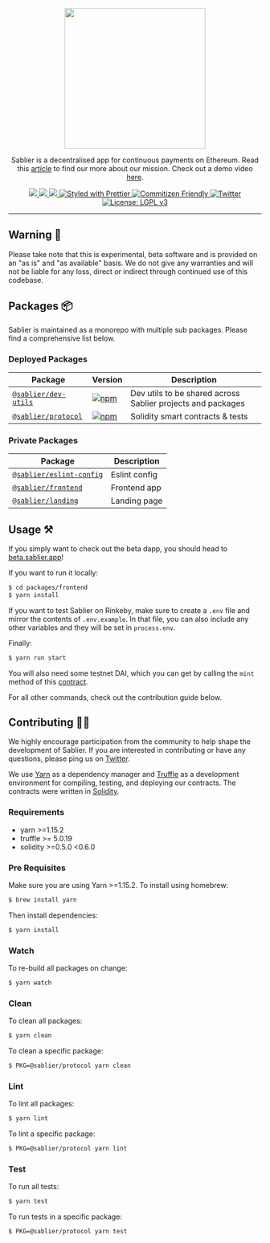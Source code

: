 <p align="center"><img src="https://i.imgur.com/CGFvZW3.png" width="280px"/></p>

<p align="center">Sablier is a decentralised app for continuous payments on Ethereum. Read this <a href="https://medium.com/sablier-app/introducing-sablier-continuous-payments-on-ethereum-c2bf04446d31" target="_blank">article</a> to find our more about our mission. Check out a demo video <a href="https://www.youtube.com/watch?v=2onYeCwAY3c" target="_blank">here</a>.</p>

<p align="center">
  <a href="https://app.netlify.com/sites/infallible-visvesvaraya-6d594e/deploys" alt="Netlify">
    <img src="https://api.netlify.com/api/v1/badges/7a05c307-d1c2-43c0-b914-691dc1fa3104/deploy-status">
  </a>
  <a href="https://circleci.com/gh/sablierhq/sablier" alt="CircleCI">
    <img src="https://circleci.com/gh/sablierhq/sablier.svg?style=svg">
  </a>
  <a href="https://codecov.io/gh/sablierhq/sablier">
    <img src="https://codecov.io/gh/sablierhq/sablier/branch/develop/graph/badge.svg" />
  </a>
  <a href="https://prettier.io">
    <img src="https://img.shields.io/badge/code_style-prettier-ff69b4.svg" alt="Styled with Prettier">
  </a>
  <a href="http://commitizen.github.io/cz-cli/">
    <img src="https://img.shields.io/badge/commitizen-friendly-brightgreen.svg" alt="Commitizen Friendly">
  </a>
  <a href="https://twitter.com/SablierHQ">
    <img src="https://img.shields.io/badge/chat-twitter-38A1F3.svg?style=flat" alt="Twitter"/>
  </a>
  <a href="https://www.gnu.org/licenses/lgpl-3.0">
    <img src="https://img.shields.io/badge/License-LGPL%20v3-008033.svg" alt="License: LGPL v3">
  </a>
</p>

---

## Warning :rotating_light:

Please take note that this is experimental, beta software and is provided on an "as is" and "as available" basis. We do
not give any warranties and will not be liable for any loss, direct or indirect through continued use of this codebase.

## Packages :package:

Sablier is maintained as a monorepo with multiple sub packages. Please find a comprehensive list below.

### Deployed Packages

| Package                                     | Version                                                                                                         | Description                                                 |
| ------------------------------------------- | --------------------------------------------------------------------------------------------------------------- | ----------------------------------------------------------- |
| [`@sablier/dev-utils`](/packages/dev-utils) | [![npm](https://img.shields.io/npm/v/@sablier/dev-utils.svg)](https://www.npmjs.com/package/@sablier/dev-utils) | Dev utils to be shared across Sablier projects and packages |
| [`@sablier/protocol`](/packages/protocol)   | [![npm](https://img.shields.io/npm/v/@sablier/protocol.svg)](https://www.npmjs.com/package/@sablier/protocol)   | Solidity smart contracts & tests                            |

### Private Packages

| Package                                             | Description   |
| --------------------------------------------------- | ------------- |
| [`@sablier/eslint-config`](/packages/eslint-config) | Eslint config |
| [`@sablier/frontend`](/packages/frontend)           | Frontend app  |
| [`@sablier/landing`](/packages/landing)             | Landing page  |

## Usage :hammer_and_pick:

If you simply want to check out the beta dapp, you should head to [beta.sablier.app](https://beta.sablier.app)!

If you want to run it locally:

```bash
$ cd packages/frontend
$ yarn install
```

If you want to test Sablier on Rinkeby, make sure to create a `.env` file and mirror the contents of
`.env.example`. In that file, you can also include any other variables and they will be set in `process.env`.

Finally:

```bash
$ yarn run start
```

You will also need some testnet DAI, which you can get by calling the `mint` method of this [contract](https://rinkeby.etherscan.io/address/0x8ad3aa5d5ff084307d28c8f514d7a193b2bfe725/).

For all other commands, check out the contribution guide below.

## Contributing :raising_hand_woman:

We highly encourage participation from the community to help shape the development of Sablier. If you are interested in
contributing or have any questions, please ping us on [Twitter](https://twitter.com/SablierHQ).

We use [Yarn](https://yarnpkg.com/) as a dependency manager and [Truffle](https://github.com/trufflesuite/truffle)
as a development environment for compiling, testing, and deploying our contracts. The contracts were written in [Solidity](https://github.com/ethereum/solidity).

### Requirements

- yarn >=1.15.2
- truffle >= 5.0.19
- solidity >=0.5.0 <0.6.0

### Pre Requisites

Make sure you are using Yarn >=1.15.2. To install using homebrew:

```bash
$ brew install yarn
```

Then install dependencies:

```bash
$ yarn install
```

### Watch

To re-build all packages on change:

```bash
$ yarn watch
```

### Clean

To clean all packages:

```bash
$ yarn clean
```

To clean a specific package:

```bash
$ PKG=@sablier/protocol yarn clean
```

### Lint

To lint all packages:

```bash
$ yarn lint
```

To lint a specific package:

```bash
$ PKG=@sablier/protocol yarn lint
```

### Test

To run all tests:

```bash
$ yarn test
```

To run tests in a specific package:

```bash
$ PKG=@sablier/protocol yarn test
```
